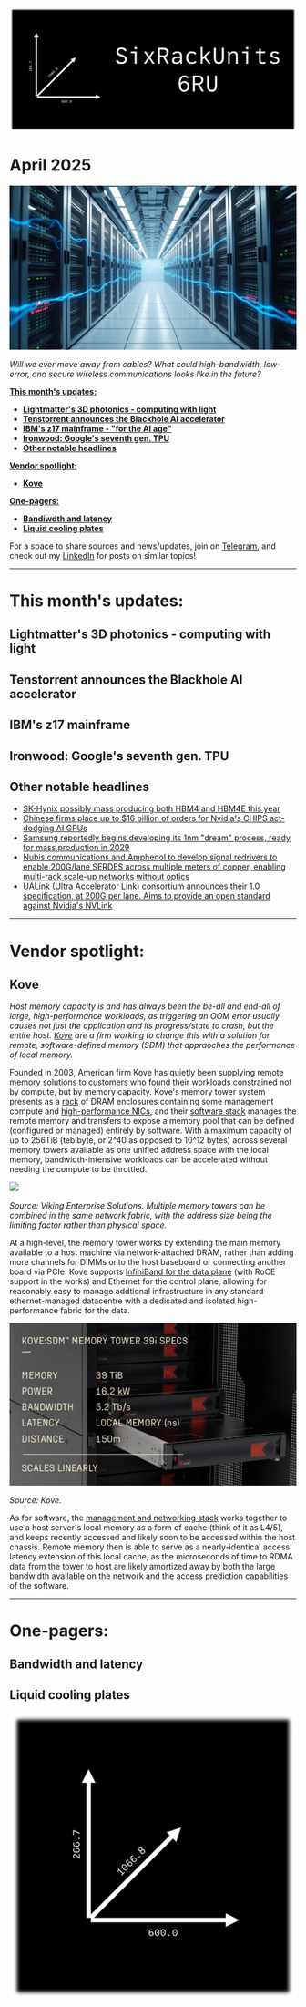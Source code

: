 [![](https://raw.githubusercontent.com/FistOfHit/SixRackUnits/refs/heads/main/assets/header.png)](https://sixrackunits.substack.com)

# April 2025

![](https://raw.githubusercontent.com/FistOfHit/SixRackUnits/refs/heads/main/newsletters/2025/april_2025/images/title.jpeg)

*Will we ever move away from cables? What could high-bandwidth, low-error, and secure wireless communications looks like in the future?*

[**This month's updates:**](#this-months-updates)
  - [**Lightmatter's 3D photonics - computing with light**](#lightmatters-3d-photonics---computing-with-light)
  - [**Tenstorrent announces the Blackhole AI accelerator**](#tenstorrent-announces-the-blackhole-ai-accelerator)
  - [**IBM's z17 mainframe - "for the AI age"**](#ibms-z17-mainframe)
  - [**Ironwood: Google's seventh gen. TPU**](#ironwood-googles-seventh-gen-tpu)
  - [**Other notable headlines**](#other-notable-headlines)

[**Vendor spotlight:**](#vendor-spotlight)
  - [**Kove**](#kove)

[**One-pagers:**](#one-pagers)
  - [**Bandiwdth and latency**](#bandwidth-and-latency)
  - [**Liquid cooling plates**](#liquid-cooling-plates)

For a space to share sources and news/updates, join on <a href="https://t.me/aihpc_infra_fans">Telegram</a>, and check out my <a href="https://www.linkedin.com/in/hitesh-kumar58">LinkedIn</a> for posts on similar topics!

---

# This month's updates:

## Lightmatter's 3D photonics - computing with light

## Tenstorrent announces the Blackhole AI accelerator

## IBM's z17 mainframe

## Ironwood: Google's seventh gen. TPU

## Other notable headlines

* [SK-Hynix possibly mass producing both HBM4 and HBM4E this year](https://www.tweaktown.com/news/104464/sk-hynix-confirms-both-hbm4-and-hbm4e-memory-are-coming-this-year-for-next-gen-ai-gpus/index.html)
* [Chinese firms place up to $16 billion of orders for Nvidia's CHIPS act-dodging AI GPUs](https://www.reuters.com/technology/chinese-firms-place-16-billion-order-new-nvidia-chips-information-reports-2025-04-02/)
* [Samsung reportedly begins developing its 1nm "dream" process, ready for mass production in 2029](https://www.trendforce.com/news/2025/04/10/news-samsung-reportedly-begins-1nm-process-development-targets-2029-mass-production/)
* [Nubis communications and Amphenol to develop signal redrivers to enable 200G/lane SERDES across multiple meters of copper, enabling multi-rack scale-up networks without optics](https://www.businesswire.com/news/home/20250326861856/en/CORRECTING-and-REPLACING-Nubis-Extends-Linear-Paradigm-from-Optics-to-Copper-with-Breakthrough-Nitro-Linear-Redriver-Solution-Enabling-4-Meter-Reach-for-200Gbps-per-Lane-Copper-Cables-in-AI-Scale-Up-Networks)
* [UALink (Ultra Accelerator Link) consortium announces their 1.0 specification, at 200G per lane. Aims to provide an open standard against Nvidia's NVLink](https://ualinkconsortium.org/)
---

# Vendor spotlight:

## Kove

*Host memory capacity is and has always been the be-all and end-all of large, high-performance workloads, as triggering an OOM error usually causes not just the application and its progress/state to crash, but the entire host. [Kove](https://kove.com/) are a firm working to change this with a solution for remote, software-defined memory (SDM) that appraoches the performance of local memory.*

Founded in 2003, American firm Kove has quietly been supplying remote memory solutions to customers who found their workloads constrained not by compute, but by memory capacity. Kove's memory tower system presents as a [rack](https://kove.com/products/kovesdm-memory-tower/) of DRAM enclosures containing some management compute and [high-performance NICs](https://arstechnica.com/sponsored/kove-tackles-the-last-software-defined-technology-memory/), and their [software stack](https://kove.com/products/kovesdm-software/) manages the remote memory and transfers to expose a memory pool that can be defined (configured or managed) entirely by software. With a maximum capacity of up to 256TiB (tebibyte, or 2^40 as opposed to 10^12 bytes) across several memory towers available as one unified address space with the local memory, bandwidth-intensive workloads can be accelerated without needing the compute to be throttled.

![](https://raw.githubusercontent.com/FistOfHit/SixRackUnits/refs/heads/main/newsletters/2025/april_2025/images/kove_tower.png)

*Source: Viking Enterprise Solutions. Multiple memory towers can be combined in the same network fabric, with the address size being the limiting factor rather than physical space.*

At a high-level, the memory tower works by extending the main memory available to a host machine via network-attached DRAM, rather than adding more channels for DIMMs onto the host baseboard or connecting another board via PCIe. Kove supports [InfiniBand for the data plane](https://www.vikingenterprisesolutions.com/kovesdm-memory-tower/) (with RoCE support in the works) and Ethernet for the control plane, allowing for reasonably easy to manage addtional infrastructure in any standard ethernet-managed datacentre with a dedicated and isolated high-performance fabric for the data.

![](https://raw.githubusercontent.com/FistOfHit/SixRackUnits/refs/heads/main/newsletters/2025/april_2025/images/kove_specs.png)

*Source: Kove.*

As for software, the [management and networking stack](https://kove.com/products/kovesdm-software/) works together to use a host server's local memory as a form of cache (think of it as L4/5), and keeps recently accessed and likely soon to be accessed within the host chassis. Remote memory then is able to serve as a nearly-identical access latency extension of this local cache, as the microseconds of time to RDMA data from the tower to host are likely amortized away by both the large bandwidth available on the network and the access prediction capabilities of the software.

---

# One-pagers:

## Bandwidth and latency

## Liquid cooling plates

[![](https://raw.githubusercontent.com/FistOfHit/SixRackUnits/refs/heads/main/assets/logo.png)](https://sixrackunits.substack.com)